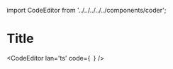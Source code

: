 import CodeEditor from '../../../../../components/coder';

# Title

<CodeEditor lan='ts' code={`
`} />
